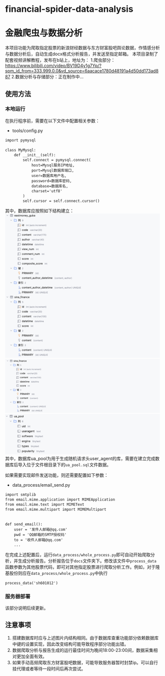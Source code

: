 # financial-spider-data-analysis
# 金融爬虫与数据分析
本项目功能为爬取指定股票的新浪财经数据与东方财富股吧舆论数据，作情感分析与数据分析后，自动生成docx格式分析报告，并发送至指定邮箱。
本项目录制了配套视频讲解教程，发布在b站上，地址为：
1.爬虫部分：https://www.bilibili.com/video/BV19D4y1g7Yp/?spm_id_from=333.999.0.0&vd_source=6aacace1780d48191a4d50dd173ad887
2.数据分析与存储部分：正在制作中...

## 使用方法
### 本地运行

在执行程序前，需要在以下文件中配置相关参数：
- tools/config.py
```
import pymysql  
  
class MyMysql:  
    def __init__(self):  
        self.connect = pymysql.connect(  
			host=Mysql服务IP地址,  
            port=Mysql数据库端口,  
			user=数据库用户名,  
            password=数据库密码,  
            database=数据库名,  
            charset='utf8'  
        )  
        self.cursor = self.connect.cursor()
```

其中，数据库应按照如下结构建立：
![image](https://github.com/Anton-Mu/finance_spider_data_analysis/blob/main/guba_struc.png)
![image](https://github.com/Anton-Mu/finance_spider_data_analysis/blob/main/sina_struc.png)
![image](https://github.com/Anton-Mu/finance_spider_data_analysis/blob/main/ua_struc.png)
其中，数据库ua_pool为用于生成随机请求头user_agent的库，需要在建立完成数据库后导入位于文件根目录下的```ua_pool.sql```文件数据。

如果需要实现邮件发送功能，则还需要配置如下参数：
- data_process/email_send.py
```
import smtplib  
from email.mime.application import MIMEApplication  
from email.mime.text import MIMEText  
from email.mime.multipart import MIMEMultipart  
  
  
def send_email():  
    user = '发件人邮箱@qq.com'  
    pwd = 'QQ邮箱的SMTP授权码'  
    to = '收件人邮箱@qq.com'  
    ...
```

在完成上述配置后，运行```data_process/whole_process.py```即可自动开始爬取分析，并生成分析报告。分析报告位于```docs```文件夹下。修改该文件中```process_data```函数参数为其他股票代码，即可对其他指定股票进行爬取分析工作。例如，对于隆基股份则应在```data_process/whole_process.py```中执行
```
process_data('sh601012')
```

### 服务器部署

该部分说明后续更新。

## 注意事项
1. 搭建数据库时应与上述图片内结构相同。由于数据库查重功能部分依赖数据库中键的设置实现，因此改变结构可能导致程序部分功能出错。
2. 数据爬取分析与报告生成的运行最佳时间为晚间18:00-23:00间，数据采集相对更加全面有效。
3. 如果手动高频爬取东方财富股吧数据，可能导致服务器暂时封禁ip。可以自行挂代理或者等待一段时间后再次尝试。
